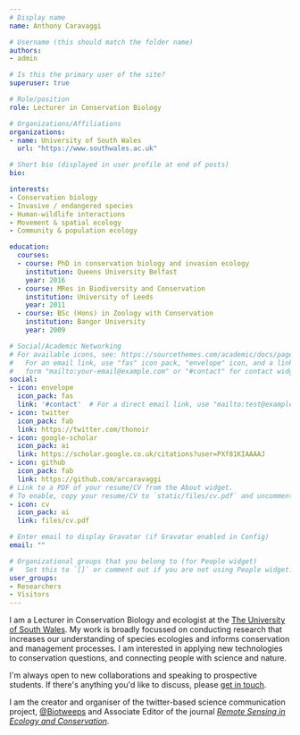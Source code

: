 ```yaml
---
# Display name
name: Anthony Caravaggi

# Username (this should match the folder name)
authors:
- admin

# Is this the primary user of the site?
superuser: true

# Role/position
role: Lecturer in Conservation Biology

# Organizations/Affiliations
organizations:
- name: University of South Wales
  url: "https://www.southwales.ac.uk"

# Short bio (displayed in user profile at end of posts)
bio: 

interests:
- Conservation biology
- Invasive / endangered species
- Human-wildlife interactions
- Movement & spatial ecology
- Community & population ecology

education:
  courses:
  - course: PhD in conservation biology and invasion ecology
    institution: Queens University Belfast
    year: 2016
  - course: MRes in Biodiversity and Conservation
    institution: University of Leeds
    year: 2011
  - course: BSc (Hons) in Zoology with Conservation
    institution: Bangor University
    year: 2009

# Social/Academic Networking
# For available icons, see: https://sourcethemes.com/academic/docs/page-builder/#icons
#   For an email link, use "fas" icon pack, "envelope" icon, and a link in the
#   form "mailto:your-email@example.com" or "#contact" for contact widget.
social:
- icon: envelope
  icon_pack: fas
  link: '#contact'  # For a direct email link, use "mailto:test@example.org".
- icon: twitter
  icon_pack: fab
  link: https://twitter.com/thonoir
- icon: google-scholar
  icon_pack: ai
  link: https://scholar.google.co.uk/citations?user=PXf81KIAAAAJ
- icon: github
  icon_pack: fab
  link: https://github.com/arcaravaggi
# Link to a PDF of your resume/CV from the About widget.
# To enable, copy your resume/CV to `static/files/cv.pdf` and uncomment the lines below.
- icon: cv
  icon_pack: ai
  link: files/cv.pdf

# Enter email to display Gravatar (if Gravatar enabled in Config)
email: ""

# Organizational groups that you belong to (for People widget)
#   Set this to `[]` or comment out if you are not using People widget.
user_groups:
- Researchers
- Visitors
---
```


I am a Lecturer in Conservation Biology and ecologist at the [The University of South Wales](https://www.southwales.ac.uk/). My work is broadly focussed on conducting research that increases our understanding of species ecologies and informs conservation and management processes. I am interested in applying new technologies to conservation questions, and connecting people with science and nature.   

I'm always open to new collaborations and speaking to prospective students. If there's anything you'd like to discuss, please [get in touch](#contact).

I am the creator and organiser of the twitter-based science communication project, [@Biotweeps](https://twitter.com/biotweeps) and Associate Editor of the journal [*Remote Sensing in Ecology and Conservation*](https://zslpublications.onlinelibrary.wiley.com/journal/20563485). 

